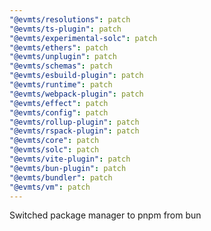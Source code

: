 ```yaml
---
"@evmts/resolutions": patch
"@evmts/ts-plugin": patch
"@evmts/experimental-solc": patch
"@evmts/ethers": patch
"@evmts/unplugin": patch
"@evmts/schemas": patch
"@evmts/esbuild-plugin": patch
"@evmts/runtime": patch
"@evmts/webpack-plugin": patch
"@evmts/effect": patch
"@evmts/config": patch
"@evmts/rollup-plugin": patch
"@evmts/rspack-plugin": patch
"@evmts/core": patch
"@evmts/solc": patch
"@evmts/vite-plugin": patch
"@evmts/bun-plugin": patch
"@evmts/bundler": patch
"@evmts/vm": patch
---
```


Switched package manager to pnpm from bun
